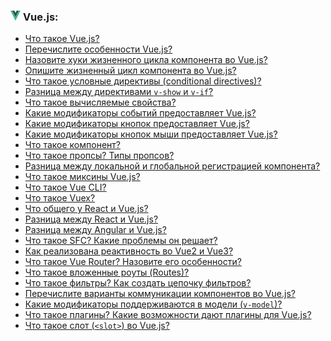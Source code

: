 <h3>
  <img src="../assets/Vue.png" width="16" height="16" />
  <span>Vue.js:</span>
</h3>

- [Что такое Vue.js?](https://youtu.be/ad34hPJ273k?t=34)
- [Перечислите особенности Vue.js?](https://youtu.be/ad34hPJ273k?t=78)
- [Назовите хуки жизненного цикла компонента во Vue.js?](https://youtu.be/ad34hPJ273k?t=133)
- [Опишите жизненный цикл компонента во Vue.js?](https://youtu.be/ad34hPJ273k?t=185)
- [Что такое условные директивы (conditional directives)?](https://youtu.be/ad34hPJ273k?t=339)
- [Разница между директивами `v-show` и `v-if`?](https://youtu.be/ad34hPJ273k?t=439)
- [Что такое вычисляемые свойства?](https://youtu.be/ad34hPJ273k?t=508)
- [Какие модификаторы событий предоставляет Vue.js?](https://youtu.be/ad34hPJ273k?t=555)
- [Какие модификаторы кнопок предоставляет Vue.js?](https://youtu.be/ad34hPJ273k?t=636)
- [Какие модификаторы кнопок мыши предоставляет Vue.js?](https://youtu.be/b-jHHEBj7KM?t=28)
- [Что такое компонент?](https://youtu.be/b-jHHEBj7KM?t=46)
- [Что такое пропсы? Типы пропсов?](https://youtu.be/b-jHHEBj7KM?t=82)
- [Разница между локальной и глобальной регистрацией компонента?](https://youtu.be/b-jHHEBj7KM?t=162)
- [Что такое миксины Vue.js?](https://youtu.be/b-jHHEBj7KM?t=209)
- [Что такое Vue CLI?](https://youtu.be/R76_xPjzUd8?t=32)
- [Что такое Vuex?](https://youtu.be/R76_xPjzUd8?t=83)
- [Что общего у React и Vue.js?](https://youtu.be/R76_xPjzUd8?t=172)
- [Разница между React и Vue.js?](https://youtu.be/R76_xPjzUd8?t=211)
- [Разница между Angular и Vue.js?](https://youtu.be/R76_xPjzUd8?t=290)
- [Что такое SFC? Какие проблемы он решает?](https://youtu.be/jti2FWFqtmk?t=30)
- [Как реализована реактивность во Vue2 и Vue3?](https://youtu.be/jti2FWFqtmk?t=107)
- [Что такое Vue Router? Назовите его особенности?](https://youtu.be/jti2FWFqtmk?t=164)
- [Что такое вложенные роуты (Routes)?](https://youtu.be/jti2FWFqtmk?t=227)
- [Что такое фильтры? Как создать цепочку фильтров?](https://youtu.be/jti2FWFqtmk?t=276)
- [Перечислите варианты коммуникации компонентов во Vue.js?](https://youtu.be/jti2FWFqtmk?t=355)
- [Какие модификаторы поддерживаются в модели (`v-model`)?](https://youtu.be/jti2FWFqtmk?t=448)
- [Что такое плагины? Какие возможности дают плагины для Vue.js?](https://youtu.be/jti2FWFqtmk?t=527)
- [Что такое слот (`<slot>`) во Vue.js?](https://youtu.be/jti2FWFqtmk?t=598)
